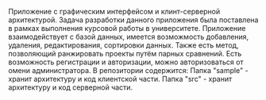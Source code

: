 Приложение с графическим интерфейсом и клинт-серверной архитектурой.
Задача разработки данного приложения была поставлена в рамках выполнения курсовой работы в университете. Приложение взаимодействует с базой данных, имеется
возможмость добавления, удаления, редактирования, сортировки данных. Также есть метод, позволяющий ранжировать проекты путём парных сравнений. Есть возможность регистрации и авторизации, можно авторизоваться от омени администратора.
В репозитории содержится:
Папка "sample" - хранит архитектуру и код клиентской части.
Папка "src" - хранит архитектуру и код серверной части.
